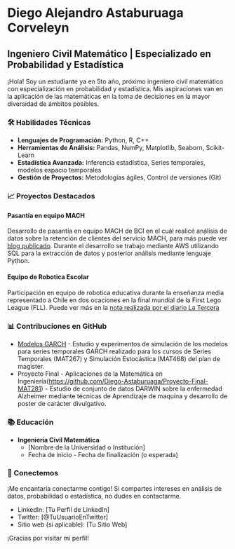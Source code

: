 # Diego Alejandro Astaburuaga Corveleyn

## Ingeniero Civil Matemático | Especializado en Probabilidad y Estadística

¡Hola! Soy un estudiante ya en 5to año, próximo ingeniero civil matemático con especialización en probabilidad y estadística. Mis aspiraciones van en la aplicación de las matemáticas en la toma de decisiones en la mayor diversidad de ámbitos posibles.

### 🛠️ Habilidades Técnicas

- **Lenguajes de Programación:** Python, R, C++
- **Herramientas de Análisis:** Pandas, NumPy, Matplotlib, Seaborn, Scikit-Learn
- **Estadística Avanzada:** Inferencia estadística, Series temporales, modelos espacio temporales
- **Gestión de Proyectos:** Metodologías ágiles, Control de versiones (Git)

### 📈 Proyectos Destacados

#### Pasantía en equipo MACH
Desarrollo de pasantía en equipo MACH de BCI en el cuál realicé análisis de datos sobre la retención de clientes del servicio MACH, para más puede ver [blog publicado](https://medium.com/machticables/el-desafío-de-determinar-cuándo-un-cliente-ha-dejado-de-utilizar-tu-servicio-d5aa79a02149). Durante el desarrollo se trabajo mediante AWS utilizando SQL para la extracción de datos y posterior análisis mediante lenguaje Python.

#### Equipo de Robotica Escolar
Participación en equipo de robotica educativa durante la enseñanza media representado a Chile en dos ocaciones en la final mundial de la First Lego League (FLL). Puede ver más en la [nota realizada por el diario La Tercera](https://www.latercera.com/tendencias/noticia/talca-houston-gracias-los-robots/199717/)

### 📊 Contribuciones en GitHub

- [Modelos GARCH](https://github.com/Diego-Astaburuaga/Modelos-GARCH) - Estudio y experimentos de simulación de los modelos para series temporales GARCH realizado para los cursos de Series Temporales (MAT267) y Simulación Estocástica (MAT468) del plan de magister.
- Proyecto Final - Aplicaciones de la Matemática en Ingeniería(https://github.com/Diego-Astaburuaga/Proyecto-Final-MAT281) - Estudio de conjunto de datos DARWIN sobre la enfermedad Alzheimer mediante técnicas de Aprendizaje de maquína y desarrollo de poster de carácter divulgativo.

### 📚 Educación

- **Ingeniería Civil Matemática**
  - [Nombre de la Universidad o Institución]
  - Fecha de inicio - Fecha de finalización (o esperada)

### 🤝 Conectemos

¡Me encantaría conectarme contigo! Si compartes intereses en análisis de datos, probabilidad o estadística, no dudes en contactarme.

- LinkedIn: [Tu Perfil de LinkedIn]
- Twitter: [@TuUsuarioEnTwitter]
- Sitio web (si aplicable): [Tu Sitio Web]

¡Gracias por visitar mi perfil!


<!--
**Diego-Astaburuaga/Diego-Astaburuaga** is a ✨ _special_ ✨ repository because its `README.md` (this file) appears on your GitHub profile.

Here are some ideas to get you started:

- 🔭 I’m currently working on ...
- 🌱 I’m currently learning ...
- 👯 I’m looking to collaborate on ...
- 🤔 I’m looking for help with ...
- 💬 Ask me about ...
- 📫 How to reach me: ...
- 😄 Pronouns: ...
- ⚡ Fun fact: ...
-->
